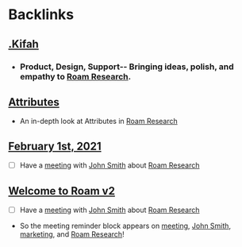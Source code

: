 
# Backlinks
## [.Kifah](<.Kifah.md>)
- ### Product, Design, Support-- Bringing ideas, polish, and empathy to [Roam Research](<Roam Research.md>).

## [Attributes](<Attributes.md>)
- An in-depth look at Attributes in [Roam Research](<Roam Research.md>)

## [February 1st, 2021](<February 1st, 2021.md>)
- [ ] Have a [meeting](<meeting.md>) with [John Smith](<John Smith.md>) about [Roam Research](<Roam Research.md>)

## [Welcome to Roam v2](<Welcome to Roam v2.md>)
- [ ] Have a [meeting](<meeting.md>) with [John Smith](<John Smith.md>) about [Roam Research](<Roam Research.md>)

- So the meeting reminder block appears on [meeting](<meeting.md>), [John Smith](<John Smith.md>), [marketing](<marketing.md>), and [Roam Research](<Roam Research.md>)!

